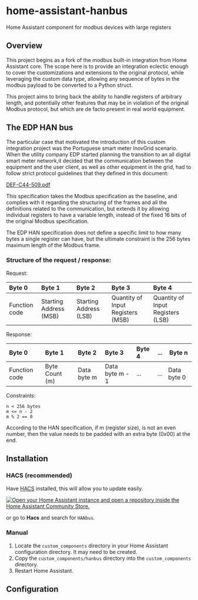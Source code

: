 # home-assistant-hanbus
Home Assistant component for modbus devices with large registers


## Overview

This project begins as a fork of the modbus built-in integration from Home Assistant core. The scope here is to provide an
integration eclectic enough to cover the customizations and extensions to the original protocol, while leveraging the custom
data type, allowing any sequence of bytes in the modbus payload to be converted to a Python struct.

This project aims to bring back the ability to handle registers of arbitrary length, and potentially other features that 
may be in violation of the original Modbus protocol, but which are de facto present in real world equipment.

## The EDP HAN bus

The particular case that motivated the introduction of this custom integration project was the Portuguese smart meter InovGrid scenario. 
When the utility company EDP started planning the transition to an all digital smart meter network,it decided that the 
communication between the equipment and the user client, as well as other equipment in the grid, had to follow strict 
protocol guidelines that they defined in this document:

[DEF-C44-509.pdf](docs/specs/DEF-C44-509.pdf)

This specification takes the Modbus specification as the baseline, and complies with it regarding the structuring of the frames and all 
the definitions related to the communication, but extends it by allowing individual registers to have a variable length, instead of the 
fixed 16 bits of the original Modbus specification.

The EDP HAN specification does not define a specific limit to how many bytes a single register can have, but the ultimate constraint 
is the 256 bytes maximum length of the Modbus frame.

### Structure of the request / response:

Request:

| Byte 0        | Byte 1                 | Byte 2                 | Byte 3                            | Byte 4                           |
|:--------------|:-----------------------|:-----------------------|:----------------------------------|:---------------------------------|
| Function code | Starting Address (MSB) | Starting Address (LSB) | Quantity of Input Registers (MSB) |Quantity of Input Registers (LSB) |

Response:

| Byte 0        | Byte 1         | Byte 2      | Byte 3          |   Byte 4    | ...       | Byte n      |
|:--------------|:---------------|:------------|:----------------|:------------|:----------|-------------|
| Function code | Byte Count (m) | Data byte m | Data byte m - 1 | ...         | ...       | Data byte 0 |

Constraints:

```
n < 256 bytes
m <= n - 2
m % 2 == 0
```

According to the HAN specification, if m (register size), is not an even number, then the value needs to be padded with an extra byte (0x00) at the end.

## Installation

### HACS (recommended)

Have [HACS](https://hacs.xyz/) installed, this will allow you to update easily.

<a href="https://my.home-assistant.io/redirect/hacs_repository/?owner=AlexandrErohin&repository=home-assistant-tplink-router&category=integration" target="_blank"><img src="https://my.home-assistant.io/badges/hacs_repository.svg" alt="Open your Home Assistant instance and open a repository inside the Home Assistant Community Store." /></a>

or go to <b>Hacs</b> and search for `HANbus`.

### Manual

1. Locate the `custom_components` directory in your Home Assistant configuration directory. It may need to be created.
2. Copy the `custom_components/hanbus` directory into the `custom_components` directory.
3. Restart Home Assistant.

## Configuration

<!--
HANbus integration is configured via the GUI. See [the HA docs](https://www.home-assistant.io/getting-started/integration/) for more details.



1. Go to the <b>Settings</b>-><b>Devices & services</b>.
2. Click on `+ ADD INTEGRATION`, search for `HANbus`.
3. Fill the modbus device details.
4. Click `SUBMIT`

-->